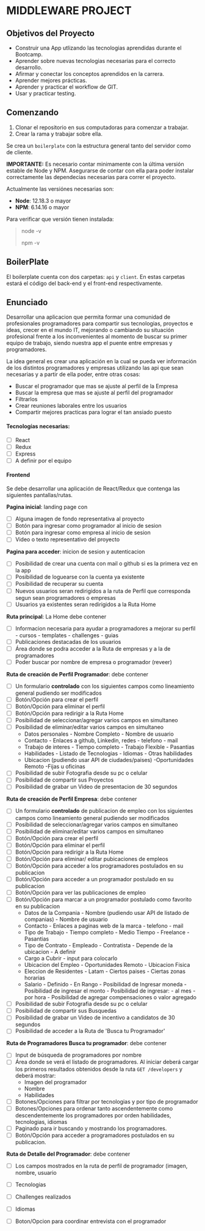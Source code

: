 # MIDDLEWARE PROJECT 

## Objetivos del Proyecto

- Construir una App utlizando las tecnologias aprendidas durante el Bootcamp.
- Aprender sobre nuevas tecnologias necesarias para el correcto desarrollo.
- Afirmar y conectar los conceptos aprendidos en la carrera.
- Aprender mejores prácticas.
- Aprender y practicar el workflow de GIT.
- Usar y practicar testing.

## Comenzando

1. Clonar el repositorio en sus computadoras para comenzar a trabajar.
2. Crear la rama y trabajar sobre ella.

Se crea un `boilerplate` con la estructura general tanto del servidor como de cliente.

__IMPORTANTE:__ Es necesario contar minimamente con la última versión estable de Node y NPM. Asegurarse de contar con ella para poder instalar correctamente las dependecias necesarias para correr el proyecto.

Actualmente las versiónes necesarias son:

 * __Node__: 12.18.3 o mayor
 * __NPM__: 6.14.16 o mayor

Para verificar que versión tienen instalada:

> node -v
>
> npm -v

## BoilerPlate

El boilerplate cuenta con dos carpetas: `api` y `client`. En estas carpetas estará el código del back-end y el front-end respectivamente.

## Enunciado

Desarrollar una aplicacion que permita formar una comunidad de profesionales programadores para compartir sus tecnologias, proyectos e ideas, crecer en el mundo IT, mejorando o cambiando su situación profesional frente a los inconvenientes al momento de buscar su primer equipo de trabajo, siendo nuestra app el puente entre empresas y programadores.

La idea general es crear una aplicación en la cual se pueda ver información de los distintos programadores y empresas utilizando las api que sean necesarias y a partir de ella poder, entre otras cosas:

  - Buscar el programador que mas se ajuste al perfil de la Empresa
  - Buscar la empresa que mas se ajuste al perfil del programador
  - Filtrarlos
  - Crear reuniones laborales entre los usuarios
  - Compartir mejores practicas para lograr el tan ansiado puesto

  #### Tecnologías necesarias:
- [ ] React
- [ ] Redux
- [ ] Express
- [ ] A definir por el equipo

#### Frontend

Se debe desarrollar una aplicación de React/Redux que contenga las siguientes pantallas/rutas.

__Pagina inicial__: landing page con
- [ ] Alguna imagen de fondo representativa al proyecto
- [ ] Botón para ingresar como programador al inicio de sesion
- [ ] Botón para ingresar como empresa al inicio de sesion
- [ ] Video o texto representativo del proyecto

__Pagina para acceder__: inicion de sesion y autenticacion
- [ ] Posibilidad de crear una cuenta con mail o github si es la primera vez en la app
- [ ] Posibilidad de loguearse con la cuenta ya existente
- [ ] Posibilidad de recuperar su cuenta
- [ ] Nuevos usuarios seran redirigidos a la ruta de Perfil que corresponda segun sean programadores o empresas
- [ ] Usuarios ya existentes seran redirigidos a la Ruta Home

__Ruta principal__: La Home debe contener
- [ ] Informacion necesaria para ayudar a programadores a mejorar su perfil
        - cursos
        - templates
        - challenges
        - guias
- [ ] Publicaciones destacadas de los usuarios
- [ ] Área donde se podra acceder a la Ruta de empresas y a la de programadores
- [ ] Poder buscar por nombre de empresa o programador (reveer) 

__Ruta de creación de Perfil Programador__: debe contener
- [ ] Un formulario __controlado__ con los siguientes campos como lineamiento general pudiendo ser modificados
- [ ] Botón/Opción para crear el perfil
- [ ] Botón/Opción para eliminar el perfil
- [ ] Botón/Opción para redirigir a la Ruta Home
- [ ] Posibilidad de seleccionar/agregar varios campos en simultaneo
- [ ] Posibilidad de eliminar/editar varios campos en simultaneo
  - Datos personales
        - Nombre Completo
        - Nombre de usuario 
  - Contacto
        - Enlaces a github, Linkedin, redes
        - telefono
        - mail 
  - Trabajo de interes
        - Tiempo completo
        - Trabajo Flexible
        - Pasantias
  - Habilidades
        - Listado de Tecnologias
        - Idiomas
        - Otras habilidades
  - Ubicacion (pudiendo usar API de ciudades/paises)
        -Oportunidades Remoto
        -Fijas u oficinas
- [ ] Posibilidad de subir Fotografia desde su pc o celular
- [ ] Posibilidad de compartir sus Proyectos
- [ ] Posibilidad de grabar un Video de presentacion de 30 segundos

__Ruta de creación de Perfil Empresa__: debe contener
- [ ] Un formulario __controlado__ de publicacion de empleo con los siguientes campos como lineamiento general pudiendo ser modificados
- [ ] Posibilidad de seleccionar/agregar varios campos en simultaneo 
- [ ] Posibilidad de eliminar/editar varios campos en simultaneo 
- [ ] Botón/Opción para crear el perfil
- [ ] Botón/Opción para eliminar el perfil
- [ ] Botón/Opción para redirigir a la Ruta Home
- [ ] Botón/Opción para eliminar/ editar pubicaciones de empleos
- [ ] Botón/Opción para acceder a los programadores postulados en su publicacion
- [ ] Botón/Opción para acceder a un programador postulado en su publicacion
- [ ] Botón/Opción para ver las publicaciones de empleo
- [ ] Botón/Opción para marcar a un programador postulado como favorito en su publicacion
  - Datos de la Compania
        - Nombre (pudiendo usar API de listado de companias)
        - Nombre de usuario 
  - Contacto
        - Enlaces a paginas web de la marca
        - telefono
        - mail 
  - Tipo de Trabajo
        - Tiempo completo
        - Medio Tiempo
        - Freelance
        - Pasantias
  - Tipo de Contrato
        - Empleado
        - Contratista
        - Depende de la ubicacion
        - A definir       
  - Cargo a Cubrir
        - input para colocarlo
  - Ubicacion del Empleo
        - Oportunidades Remoto
        - Ubicacion Fisica
  - Eleccion de Residentes
        - Latam
        - Ciertos paises
        - Ciertas zonas horarias
  - Salario
        - Definido
        - En Rango
        - Posibilidad de Ingresar moneda
        - Posibilidad de ingresar el monto
        - Posibilidad de ingresar:
            - al mes
            - por hora
        - Posibilidad de agregar compensaciones o valor agregado
- [ ] Posibilidad de subir Fotografia desde su pc o celular
- [ ] Posibilidad de compartir sus Busquedas
- [ ] Posibilidad de grabar un Video de incentivo a candidatos de 30 segundos
- [ ] Posibilidad de acceder a la Ruta de 'Busca tu Programador'

__Ruta de Programadores Busca tu programador__: debe contener

- [ ] Input de búsqueda de programadores por nombre
- [ ] Área donde se verá el listado de programadores. Al iniciar deberá cargar los primeros resultados obtenidos desde la ruta `GET /developers` y deberá mostrar:
  - Imagen del programador
  - Nombre
  - Habilidades 
- [ ] Botones/Opciones para filtrar por tecnologias y por tipo de programador
- [ ] Botones/Opciones para ordenar tanto ascendentemente como descendentemente los programadores por orden habilidades, tecnologias, idiomas
- [ ] Paginado para ir buscando y mostrando los programadores.
- [ ] Botón/Opción para acceder a programadores postulados en su publicacion.

__Ruta de Detalle del Programador__: debe contener
- [ ] Los campos mostrados en la ruta de perfil de programador (imagen, nombre, usuario
- [ ] Tecnologias
- [ ] Challenges realizados
- [ ] Idiomas
- [ ] Boton/Opcion para coordinar entrevista con el programador





